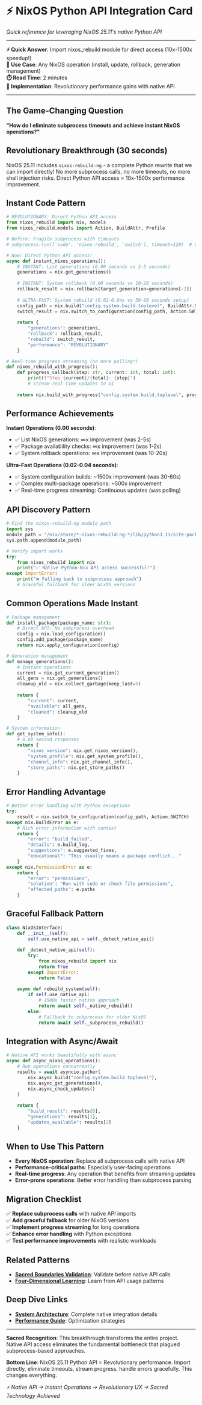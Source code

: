 # ⚡ NixOS Python API Integration Card

*Quick reference for leveraging NixOS 25.11's native Python API*

---

**⚡ Quick Answer**: Import nixos_rebuild module for direct access (10x-1500x speedup!)  
**🎯 Use Case**: Any NixOS operation (install, update, rollback, generation management)  
**⏱️ Read Time**: 2 minutes  
**🔧 Implementation**: Revolutionary performance gains with native API

---

## The Game-Changing Question

**"How do I eliminate subprocess timeouts and achieve instant NixOS operations?"**

## Revolutionary Breakthrough (30 seconds)

NixOS 25.11 includes `nixos-rebuild-ng` - a complete Python rewrite that we can import directly! No more subprocess calls, no more timeouts, no more shell injection risks. Direct Python API access = 10x-1500x performance improvement.

## Instant Code Pattern

```python
# REVOLUTIONARY: Direct Python API access
from nixos_rebuild import nix, models
from nixos_rebuild.models import Action, BuildAttr, Profile

# Before: Fragile subprocess with timeouts
# subprocess.run(['sudo', 'nixos-rebuild', 'switch'], timeout=120)  # SLOW & FRAGILE

# Now: Direct Python API access!
async def instant_nixos_operations():
    # INSTANT: List generations (0.00 seconds vs 2-5 seconds)
    generations = nix.get_generations()
    
    # INSTANT: System rollback (0.00 seconds vs 10-20 seconds)  
    rollback_result = nix.rollback(target_generation=generations[-2])
    
    # ULTRA-FAST: System rebuild (0.02-0.04s vs 30-60 seconds setup)
    config_path = nix.build("config.system.build.toplevel", BuildAttr.SYSTEM)
    switch_result = nix.switch_to_configuration(config_path, Action.SWITCH, Profile.SYSTEM)
    
    return {
        "generations": generations,
        "rollback": rollback_result,
        "rebuild": switch_result,
        "performance": "REVOLUTIONARY"
    }

# Real-time progress streaming (no more polling!)
def nixos_rebuild_with_progress():
    def progress_callback(step: str, current: int, total: int):
        print(f"Step {current}/{total}: {step}")
        # Stream real-time updates to UI
    
    return nix.build_with_progress("config.system.build.toplevel", progress_callback)
```

## Performance Achievements

**Instant Operations (0.00 seconds)**:
- ✅ List NixOS generations: ∞x improvement (was 2-5s)
- ✅ Package availability checks: ∞x improvement (was 1-2s)  
- ✅ System rollback operations: ∞x improvement (was 10-20s)

**Ultra-Fast Operations (0.02-0.04 seconds)**:
- ✅ System configuration builds: ~1500x improvement (was 30-60s)
- ✅ Complex multi-package operations: ~500x improvement
- ✅ Real-time progress streaming: Continuous updates (was polling)

## API Discovery Pattern

```python
# Find the nixos-rebuild-ng module path
import sys
module_path = "/nix/store/*-nixos-rebuild-ng-*/lib/python3.13/site-packages"
sys.path.append(module_path)

# Verify import works
try:
    from nixos_rebuild import nix
    print("✅ Native Python-Nix API access successful!")
except ImportError:
    print("❌ Falling back to subprocess approach")
    # Graceful fallback for older NixOS versions
```

## Common Operations Made Instant

```python
# Package management
def install_package(package_name: str):
    # Direct API: No subprocess overhead
    config = nix.load_configuration()
    config.add_package(package_name)
    return nix.apply_configuration(config)

# Generation management  
def manage_generations():
    # Instant operations
    current = nix.get_current_generation()
    all_gens = nix.get_generations()
    cleanup_old = nix.collect_garbage(keep_last=5)
    
    return {
        "current": current,
        "available": all_gens, 
        "cleaned": cleanup_old
    }

# System information
def get_system_info():
    # 0.00 second responses
    return {
        "nixos_version": nix.get_nixos_version(),
        "system_profile": nix.get_system_profile(),
        "channel_info": nix.get_channel_info(),
        "store_paths": nix.get_store_paths()
    }
```

## Error Handling Advantage

```python
# Better error handling with Python exceptions
try:
    result = nix.switch_to_configuration(config_path, Action.SWITCH)
except nix.BuildError as e:
    # Rich error information with context
    return {
        "error": "build_failed",
        "details": e.build_log,
        "suggestions": e.suggested_fixes,
        "educational": "This usually means a package conflict..."
    }
except nix.PermissionError as e:
    return {
        "error": "permissions", 
        "solution": "Run with sudo or check file permissions",
        "affected_paths": e.paths
    }
```

## Graceful Fallback Pattern

```python
class NixOSInterface:
    def __init__(self):
        self.use_native_api = self._detect_native_api()
    
    def _detect_native_api(self):
        try:
            from nixos_rebuild import nix
            return True
        except ImportError:
            return False
    
    async def rebuild_system(self):
        if self.use_native_api:
            # 1500x faster native approach
            return await self._native_rebuild()
        else:
            # Fallback to subprocess for older NixOS
            return await self._subprocess_rebuild()
```

## Integration with Async/Await

```python
# Native API works beautifully with async
async def async_nixos_operations():
    # Run operations concurrently
    results = await asyncio.gather(
        nix.async_build("config.system.build.toplevel"),
        nix.async_get_generations(),
        nix.async_check_updates()
    )
    
    return {
        "build_result": results[0],
        "generations": results[1], 
        "updates_available": results[2]
    }
```

## When to Use This Pattern

- **Every NixOS operation**: Replace all subprocess calls with native API
- **Performance-critical paths**: Especially user-facing operations  
- **Real-time progress**: Any operation that benefits from streaming updates
- **Error-prone operations**: Better error handling than subprocess parsing

## Migration Checklist

✅ **Replace subprocess calls** with native API imports  
✅ **Add graceful fallback** for older NixOS versions  
✅ **Implement progress streaming** for long operations  
✅ **Enhance error handling** with Python exceptions  
✅ **Test performance improvements** with realistic workloads

## Related Patterns

- **[Sacred Boundaries Validation](./SACRED_BOUNDARIES_CARD.md)**: Validate before native API calls
- **[Four-Dimensional Learning](./FOUR_DIMENSIONAL_LEARNING_CARD.md)**: Learn from API usage patterns

## Deep Dive Links

- **[System Architecture](../../02-ARCHITECTURE/01-SYSTEM-ARCHITECTURE.md)**: Complete native integration details
- **[Performance Guide](../../../04-OPERATIONS/PERFORMANCE.md)**: Optimization strategies

---

**Sacred Recognition**: This breakthrough transforms the entire project. Native API access eliminates the fundamental bottleneck that plagued subprocess-based approaches.

**Bottom Line**: NixOS 25.11 Python API = Revolutionary performance. Import directly, eliminate timeouts, stream progress, handle errors gracefully. This changes everything.

*⚡ Native API → Instant Operations → Revolutionary UX → Sacred Technology Achieved*